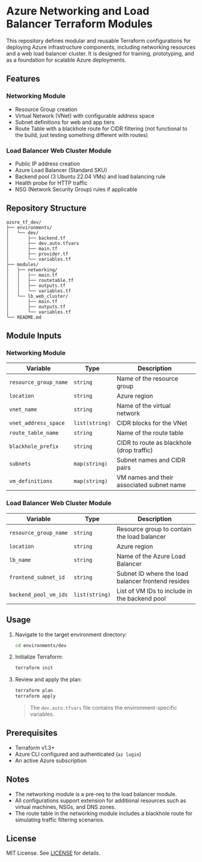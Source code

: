 
# Azure Networking and Load Balancer Terraform Modules

This repository defines modular and reusable Terraform configurations for deploying Azure infrastructure components, including networking resources and a web load balancer cluster. It is designed for training, prototyping, and as a foundation for scalable Azure deployments.

## Features

### Networking Module
- Resource Group creation
- Virtual Network (VNet) with configurable address space
- Subnet definitions for web and app tiers
- Route Table with a blackhole route for CIDR filtering (not functional to the build, just testing something different with routes)

### Load Balancer Web Cluster Module
- Public IP address creation
- Azure Load Balancer (Standard SKU)
- Backend pool (3 Ubuntu 22.04 VMs) and load balancing rule
- Health probe for HTTP traffic
- NSG (Network Security Group) rules if applicable

## Repository Structure

```
azure_tf_dev/
├── environments/
│   └── dev/
│       ├── backend.tf
│       ├── dev.auto.tfvars
│       ├── main.tf
│       ├── provider.tf
│       └── variables.tf
├── modules/
│   ├── networking/
│   │   ├── main.tf
│   │   ├── routetable.tf
│   │   ├── outputs.tf
│   │   └── variables.tf
│   └── lb_web_cluster/
│       ├── main.tf
│       ├── outputs.tf
│       └── variables.tf
└── README.md
```

## Module Inputs

### Networking Module

| Variable             | Type            | Description                                  |
|----------------------|------------------|----------------------------------------------|
| `resource_group_name`| `string`         | Name of the resource group                   |
| `location`           | `string`         | Azure region                                 |
| `vnet_name`          | `string`         | Name of the virtual network                  |
| `vnet_address_space` | `list(string)`   | CIDR blocks for the VNet                     |
| `route_table_name`   | `string`         | Name of the route table                      |
| `blackhole_prefix`   | `string`         | CIDR to route as blackhole (drop traffic)    |
| `subnets`            | `map(string)`    | Subnet names and CIDR pairs                  |
| `vm_definitions`     | `map(string)`    | VM names and their associated subnet name    |

### Load Balancer Web Cluster Module

| Variable              | Type            | Description                                      |
|-----------------------|------------------|--------------------------------------------------|
| `resource_group_name` | `string`         | Resource group to contain the load balancer     |
| `location`            | `string`         | Azure region                                     |
| `lb_name`             | `string`         | Name of the Azure Load Balancer                 |
| `frontend_subnet_id`  | `string`         | Subnet ID where the load balancer frontend resides |
| `backend_pool_vm_ids` | `list(string)`   | List of VM IDs to include in the backend pool   |

## Usage

1. Navigate to the target environment directory:
   ```bash
   cd environments/dev
   ```

2. Initialize Terraform:
   ```bash
   terraform init
   ```

3. Review and apply the plan:
   ```bash
   terraform plan
   terraform apply
   ```

   > The `dev.auto.tfvars` file contains the environment-specific variables.

## Prerequisites

- Terraform v1.3+
- Azure CLI configured and authenticated (`az login`)
- An active Azure subscription

## Notes

- The networking module is a pre-req to the load balancer module.
- All configurations support extension for additional resources such as virtual machines, NSGs, and DNS zones.
- The route table in the networking module includes a blackhole route for simulating traffic filtering scenarios.

## License

MIT License. See [LICENSE](LICENSE) for details.
